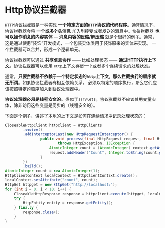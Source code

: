 Http协议拦截器
======================================================
`HTTP`协议拦截器是一种实现 **一个特定方面的`HTTP`协议的代码程序**。通常情况下，
协议拦截器会将 **一个或多个头消息** 加入到接受或者发送的消息中。协议拦截器 **也可以操作消息的内容实体**
— **消息内容的压缩/解压缩** 就是个很好的例子。通常，这是通过使用“装饰”开发模式，一个包装实体类用于装饰原来的实体来实现。
一个拦截器可以合并，形成一个逻辑单元。

协议拦截器可以通过 **共享信息协作** —— 比如处理状态 —— **通过HTTP执行上下文**。协议拦截器可以使用
`Http`上下文存储一个或者多个连续请求的处理状态。

通常，**只要拦截器不依赖于一个特定状态的`http`上下文，那么拦截执行的顺序就无所谓**。如果协议拦截器有相互依赖关系，
必须以特定的顺序执行，那么它们应该按照特定的顺序加入到协议处理器中。

**协议处理器必须是线程安全的**。类似于`servlets`，协议拦截器不应该使用变量实体，除非访问这些变量是同步的（线程安全的）。

下面是个例子，讲述了本地的上下文是如何在连续请求中记录处理状态的：
```java
CloseableHttpClient httpclient = HttpClients
        .custom()
        .addInterceptorLast(new HttpRequestInterceptor() {
                public void process(final HttpRequest request, final HttpContext context)
                        throws HttpException, IOException {
                    AtomicInteger count = (AtomicInteger) context.getAttribute("count");
                    request.addHeader("Count", Integer.toString(count.getAndIncrement()));
                }
        })
        .build();
AtomicInteger count = new AtomicInteger(1);  
HttpClientContext localContext = HttpClientContext.create();  
localContext.setAttribute("count", count);  
HttpGet httpget = new HttpGet("http://localhost/");  
for (int i = 0; i < 10; i++) {
    CloseableHttpResponse response = httpclient.execute(httpget, localContext);
    try {
        HttpEntity entity = response.getEntity();  
    } finally {  
        response.close();  
    }  
}
```
